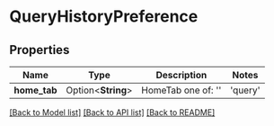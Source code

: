 # QueryHistoryPreference

## Properties

Name | Type | Description | Notes
------------ | ------------- | ------------- | -------------
**home_tab** | Option<**String**> | HomeTab one of: '' | 'query' | 'starred'; | [optional]

[[Back to Model list]](../README.md#documentation-for-models) [[Back to API list]](../README.md#documentation-for-api-endpoints) [[Back to README]](../README.md)



